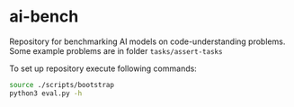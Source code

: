 # ai-bench

Repository for benchmarking AI models on code-understanding problems.
Some example problems are in folder `tasks/assert-tasks`

To set up repository execute following commands:

```bash
source ./scripts/bootstrap
python3 eval.py -h
```
